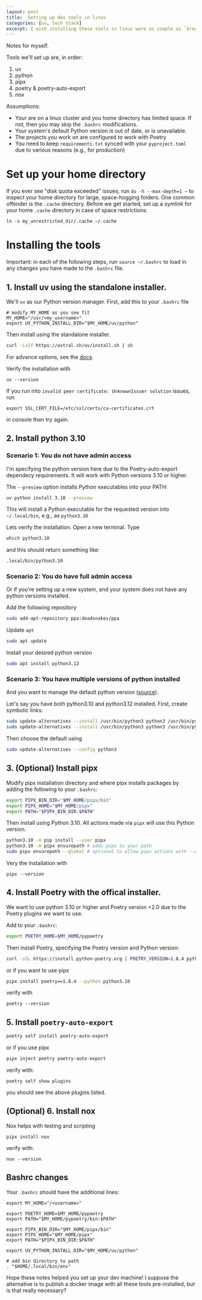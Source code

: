 ```yaml
---
layout: post
title:  Setting up dev tools in linux
categories: [uv, tech stack]
excerpt: I wish installing these tools in linux were as simple as `brew/chocolatey/npm install xyz`.
---
```

Notes for myself.

Tools we'll set up are, in order:
1. uv
2. python
3. pipx
4. poetry & poetry-auto-export
5. nox

Assumptions:
* Your are on a linux cluster and you home directory has limited space. If not, then you may skip the `.bashrc` modifications.
* Your system's default Python version is out of date, or is unavailable.
* The projects you work on are configured to work with Poetry
* You need to keep `requirements.txt` synced with your `pyproject.toml` due to various reasons (e.g., for production)

# Set up your home directory
If you ever see "disk quota exceeded" issues, run `du -h --max-depth=1 ~` to inspect your home directory for large, space-hogging folders. One common offender is the `.cache` directory. Before we get started, set up a symlink for your home `.cache` directory in case of space restrictions:
```
ln -s my_unrestricted_dir/.cache ~/.cache
```

# Installing the tools
Important: in each of the following steps, run `source ~/.bashrc` to load in any changes you have made to the `.bashrc` file.

## 1. Install uv using the standalone installer.
We'll `uv` as our Python version manager. First, add this to your `.bashrc` file
```
# modify MY_HOME as you see fit
MY_HOME="/usr/<my_username>"
export UV_PYTHON_INSTALL_DIR="$MY_HOME/uv/python"
```
Then install using the standalone installer. 
```sh
curl -LsSf https://astral.sh/uv/install.sh | sh
```
For advance options, see the [docs](https://docs.astral.sh/uv/getting-started/installation/).

Verify the installation with
```
uv --version
```

If you run into `invalid peer certificate: UnknownIssuer solution` issues, run 
```
export SSL_CERT_FILE=/etc/ssl/certs/ca-certificates.crt 
```
in console then try again.

## 2. Install python 3.10
### Scenario 1: You do not have admin access
I'm specifying the python version here due to the Poetry-auto-export dependecy requirements. It will work with Python versions 3.10 or higher.

The `--preview` option installs Python executables into your PATH:
```sh
uv python install 3.10 --preview
```
This will install a Python executable for the requested version into `~/.local/bin`, e.g., as `python3.10`

Lets verify the installation. Open a new terminal. Type
```sh
which python3.10
```
and this should return something like:
```sh
.local/bin/python3.10
```

### Scenario 2: You do have full admin access
Or if you're setting up a new system, and your system does not have any python versions installed.

Add the following repository
```sh
sudo add-apt-repository ppa:deadsnakes/ppa
```
Update `apt`
```sh
sudo apt update 
```
Install your desired python version
```sh
sudo apt install python3.12
```
### Scenario 3: You have multiple versions of python installed
And you want to manage the default python version ([source](https://www.debugpoint.com/install-python-3-12-ubuntu/)).

Let's say you have both python3.10 and python3.12 installed. First, create symbolic links:
```sh
sudo update-alternatives --install /usr/bin/python3 python3 /usr/bin/python3.10 1
sudo update-alternatives --install /usr/bin/python3 python3 /usr/bin/python3.12 2
```
Then choose the default using
```sh
sudo update-alternatives --config python3
```



## 3. (Optional) Install pipx
Modify pipx installation directory and where pipx installs packages by adding the following to your `.bashrc`:
```sh
export PIPX_BIN_DIR="$MY_HOME/pipx/bin"
export PIPX_HOME="$MY_HOME/pipx"
export PATH="$PIPX_BIN_DIR:$PATH"
```
Then install using Python 3.10. All actions made via `pipx` will use this Python version.
```sh
python3.10 -m pip install --user pipx
python3.10 -m pipx ensurepath # adds pipx to your path
sudo pipx ensurepath --global # optional to allow pipx actions with --global argument
```
Very the installation with
```
pipx --version
```

## 4. Install Poetry with the offical installer. 

We want to use python 3.10 or higher and Poetry version <2.0 due to the Poetry plugins we want to use.

Add to your `.bashrc`:
```sh
export POETRY_HOME=$MY_HOME/pypoetry
```

Then install Poetry, specifying the Poetry version and Python version:
```sh
curl -sSL https://install.python-poetry.org | POETRY_VERSION=1.8.4 python3.10 -
```
or if you want to use pipx
```sh
pipx install poetry==1.8.4 --python python3.10
```
verify with
```
poetry --version
```

## 5. Install `poetry-auto-export`
```sh
poetry self install poetry-auto-export
```
or if you use pipx
```sh
pipx inject poetry poetry-auto-export
```
verify with:
```
poetry self show plugins
```
you should see the above plugins listed.

## (Optional) 6. Install nox
Nox helps with testing and scripting
```
pipx install nox
```
verify with:
```
nox --version
```

## Bashrc changes
Your `.bashrc` should have the additional lines:
```
export MY_HOME="/<username>"

export POETRY_HOME=$MY_HOME/pypoetry
export PATH="$MY_HOME/pypoetry/bin:$PATH"

export PIPX_BIN_DIR="$MY_HOME/pipx/bin"
export PIPX_HOME="$MY_HOME/pipx"
export PATH="$PIPX_BIN_DIR:$PATH"

export UV_PYTHON_INSTALL_DIR="$MY_HOME/uv/python"

# add bin directory to path
. "$HOME/.local/bin/env"
```

Hope these notes helped you set up your dev machine! I suppose the alternative is to publish a docker image with all these tools pre-installed, but is that really necessary?
